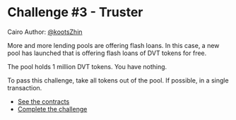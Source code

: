 # Challenge #3 - Truster

Cairo Author: [@kootsZhin](https://github.com/kootsZhin)

More and more lending pools are offering flash loans. In this case, a new pool has launched that is offering flash loans of DVT tokens for free.

The pool holds 1 million DVT tokens. You have nothing.

To pass this challenge, take all tokens out of the pool. If possible, in a single transaction.

- [See the contracts](../src/truster/)
- [Complete the challenge](../tests/truster/)
